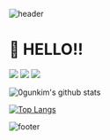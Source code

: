 ![header](https://capsule-render.vercel.app/api?text=0Gun%20%20kim&fontSize=50&type=waving&color=gradient&height=220&section=header&animation=twinkling)
<div align=center> </div>

# 🌵 HELLO!!

  <img src="https://img.shields.io/badge/javascript-F7DF1E?style=for-the-badge&logo=javascript&logoColor=black"> <img src="https://img.shields.io/badge/react-61DAFB?style=for-the-badge&logo=react&logoColor=black"> <img src="https://img.shields.io/badge/Redux-764ABC?style=for-the-badge&logo=Redux&logoColor=white">

![0gunkim's github stats](https://github-readme-stats.vercel.app/api?username=0gunkim&show_icons=true&theme=prussian)

  
   [![Top Langs](https://github-readme-stats.vercel.app/api/top-langs/?username=0gunkim&layout=compact)](https://github.com/0gunkim/github-readme-stats)


 <!--
**0gunkim/0gunkim** is a ✨ _special_ ✨ repository because its `README.md` (this file) appears on your GitHub profile.

Here are some ideas to get you started:

- 🔭 I’m currently working on ...
- 🌱 I’m currently learning ...
- 👯 I’m looking to collaborate on ...
- 🤔 I’m looking for help with ...
- 💬 Ask me about ...
- 📫 How to reach me: ...
- 😄 Pronouns: ...
- ⚡ Fun fact: ...
-->

![footer](https://capsule-render.vercel.app/api?text=%20%&fontSize=67&type=waving&color=gradient&height=180&section=footer&animation=twinkling)
<div align=center> </div>
